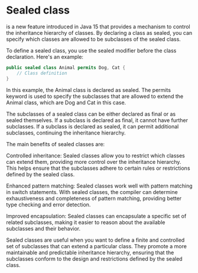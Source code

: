  # Sealed class 
 is a new feature introduced in Java 15 that provides a mechanism to control the inheritance hierarchy of classes. By declaring a class as sealed, you can specify which classes are allowed to be subclasses of the sealed class.

To define a sealed class, you use the sealed modifier before the class declaration. Here's an example:

```java
public sealed class Animal permits Dog, Cat {
    // Class definition
}
```
In this example, the Animal class is declared as sealed. The permits keyword is used to specify the subclasses that are allowed to extend the Animal class, which are Dog and Cat in this case.

The subclasses of a sealed class can be either declared as final or as sealed themselves. If a subclass is declared as final, it cannot have further subclasses. If a subclass is declared as sealed, it can permit additional subclasses, continuing the inheritance hierarchy.

The main benefits of sealed classes are:

Controlled inheritance: Sealed classes allow you to restrict which classes can extend them, providing more control over the inheritance hierarchy. This helps ensure that the subclasses adhere to certain rules or restrictions defined by the sealed class.

Enhanced pattern matching: Sealed classes work well with pattern matching in switch statements. With sealed classes, the compiler can determine exhaustiveness and completeness of pattern matching, providing better type checking and error detection.

Improved encapsulation: Sealed classes can encapsulate a specific set of related subclasses, making it easier to reason about the available subclasses and their behavior.

Sealed classes are useful when you want to define a finite and controlled set of subclasses that can extend a particular class. They promote a more maintainable and predictable inheritance hierarchy, ensuring that the subclasses conform to the design and restrictions defined by the sealed class.
